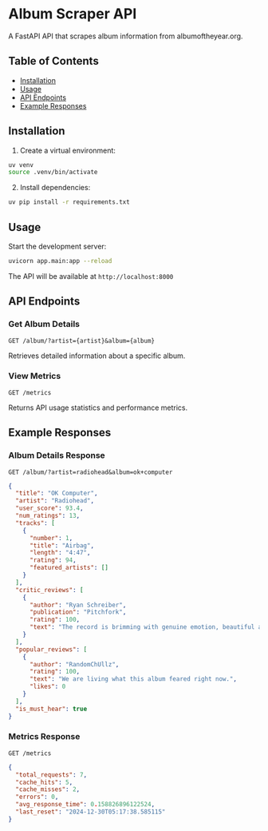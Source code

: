 # Album Scraper API

A FastAPI API that scrapes album information from albumoftheyear.org.

## Table of Contents

- [Installation](#installation)
- [Usage](#usage)
- [API Endpoints](#api-endpoints)
- [Example Responses](#example-responses)

## Installation

1. Create a virtual environment:

```bash
uv venv
source .venv/bin/activate
```

2. Install dependencies:

```bash
uv pip install -r requirements.txt
```

## Usage

Start the development server:

```bash
uvicorn app.main:app --reload
```

The API will be available at `http://localhost:8000`

## API Endpoints

### Get Album Details

```http
GET /album/?artist={artist}&album={album}
```

Retrieves detailed information about a specific album.

### View Metrics

```http
GET /metrics
```

Returns API usage statistics and performance metrics.

## Example Responses

### Album Details Response

```http
GET /album/?artist=radiohead&album=ok+computer
```

```json
{
  "title": "OK Computer",
  "artist": "Radiohead",
  "user_score": 93.4,
  "num_ratings": 13,
  "tracks": [
    {
      "number": 1,
      "title": "Airbag",
      "length": "4:47",
      "rating": 94,
      "featured_artists": []
    }
  ],
  "critic_reviews": [
    {
      "author": "Ryan Schreiber",
      "publication": "Pitchfork",
      "rating": 100,
      "text": "The record is brimming with genuine emotion, beautiful and complex imagery and music, and lyrics that are at ..."
    }
  ],
  "popular_reviews": [
    {
      "author": "RandomChUllz",
      "rating": 100,
      "text": "We are living what this album feared right now.",
      "likes": 0
    }
  ],
  "is_must_hear": true
}
```

### Metrics Response

```http
GET /metrics
```

```json
{
  "total_requests": 7,
  "cache_hits": 5,
  "cache_misses": 2,
  "errors": 0,
  "avg_response_time": 0.158826896122524,
  "last_reset": "2024-12-30T05:17:38.585115"
}
```
